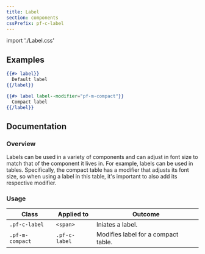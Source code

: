 ```yaml
---
title: Label
section: components
cssPrefix: pf-c-label
---
```


import './Label.css'

## Examples
```hbs title=Basic
{{#> label}}
  Default label
{{/label}}

{{#> label label--modifier="pf-m-compact"}}
  Compact label
{{/label}}
```

## Documentation
### Overview
Labels can be used in a variety of components and can adjust in font size to match that of the component it lives in. For example, labels can be used in tables. Specifically, the compact table has a modifier that adjusts its font size, so when using a label in this table, it's important to also add its respective modifier.

### Usage
| Class | Applied to | Outcome |
| -- | -- | -- |
| `.pf-c-label` | `<span>` | Iniates a label. |
| `.pf-m-compact` | `.pf-c-label` | Modifies label for a compact table. |
